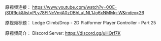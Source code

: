 原视频连接：
https://www.youtube.com/watch?v=0OE-jSDRIok&list=PLy78FINcVmjA0zDBhLuLNL1Jo6xNMMq-W&index=26

原视频标题：
Ledge Climb/Drop - 2D Platformer Player Controller - Part 25

原视频简介：
Discord Server:
https://discord.gg/uHQrf7K
